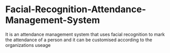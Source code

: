 # Facial-Recognition-Attendance-Management-System
It is an attendance management system that uses facial recognition to mark the attendance of a person and it can be customised according to the organizations useage
